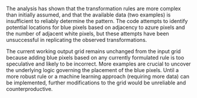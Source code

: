 The analysis has shown that the transformation rules are more complex than initially assumed, and that the available data (two examples) is insufficient to reliably determine the pattern.  The code attempts to identify potential locations for blue pixels based on adjacency to azure pixels and the number of adjacent white pixels, but these attempts have been unsuccessful in replicating the observed transformations.

The current working output grid remains unchanged from the input grid because adding blue pixels based on any currently formulated rule is too speculative and likely to be incorrect. More examples are crucial to uncover the underlying logic governing the placement of the blue pixels.  Until a more robust rule or a machine learning approach (requiring more data) can be implemented, further modifications to the grid would be unreliable and counterproductive.


